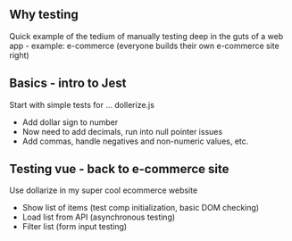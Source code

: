 ## Why testing

Quick example of the tedium of manually testing deep in the guts of a web app - example: e-commerce (everyone builds their own e-commerce site right)

## Basics - intro to Jest

Start with simple tests for ... dollerize.js

- Add dollar sign to number
- Now need to add decimals, run into null pointer issues
- Add commas, handle negatives and non-numeric values, etc.

## Testing vue - back to e-commerce site

Use dollarize in my super cool ecommerce website

- Show list of items (test comp initialization, basic DOM checking)
- Load list from API (asynchronous testing)
- Filter list (form input testing)
